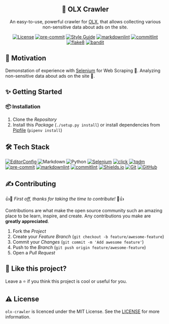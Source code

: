 <!-- markdownlint-disable MD033 -->
<!-- markdownlint-disable MD041 -->

<div align="center">
  <h2 align="center">🤖 OLX Crawler</h2>
  <p align="center">
    An easy-to-use, powerful crawler for
    <a href="https://olx.ua" aria-label="OLX">OLX</a>, that allows collecting
    various non-sensitive data about ads on the site.
  </p>

  <p id="shields" align="center" markdown="1">

[![License](https://img.shields.io/badge/license-MIT-3178C6?style=flat)](LICENSE)
[![pre-commit](https://img.shields.io/badge/pre--commit-enabled-brightgreen?logo=pre-commit&logoColor=white)][github-pre-commit]
[![Style Guide](https://img.shields.io/badge/code%20style-black-000?style=flat)][github-black]
[![markdownlint](https://img.shields.io/badge/linter-markdownlint-000?style=flat)][github-markdownlint]
[![commitlint](https://img.shields.io/badge/linter-commitlint-F7B93E?style=flat)][github-commitlint]
[![flake8](https://img.shields.io/badge/linter-flake8-3776AB?style=flat)][github-flake8]
[![bandit](https://img.shields.io/badge/linter-bandit-FFC107?style=flat)][github-bandit]

  </p>
</div>

## 🌻 Motivation

Demonstation of experience with [Selenium][github-selenium] for Web Scraping
💪. Analyzing non-sensitive data about ads on the site 🧐.

## ✨ Getting Started

### 📦 Installation

1. Clone the *Repository*
2. Install this *Package* (`./setup.py install`) or install dependencies from
[Pipfile](Pipfile) (`pipenv install`)

## 🛠️ Tech Stack

<!-- markdownlint-disable MD013 -->
[![EditorConfig](https://img.shields.io/badge/EditorConfig-FEFEFE?logo=editorconfig&logoColor=000&style=flat)][editorconfig]
![Markdown](https://img.shields.io/badge/Markdown-000?logo=markdown&logoColor=fff&style=flat)
![Python](https://img.shields.io/badge/Python-3776AB?logo=python&logoColor=fff&style=flat)
[![Selenium](https://img.shields.io/badge/Selenium-43B02A?logo=selenium&logoColor=fff&style=flat)][github-selenium]
[![click](https://img.shields.io/badge/click-4EAA25?logo=gnubash&logoColor=fff&style=flat)][github-click]
[![tqdm](https://img.shields.io/badge/tqdm-FFC107?logo=tqdm&logoColor=000&style=flat)][github-tqdm]
[![pre-commit](https://img.shields.io/badge/pre--commit-FAB040?logo=precommit&logoColor=fff&style=flat)][github-pre-commit]
[![markdownlint](https://img.shields.io/badge/markdownlint-000?logo=markdown&logoColor=fff&style=flat)][github-markdownlint]
[![commitlint](https://img.shields.io/badge/commitlint-F7B93E?logo=c&logoColor=000&style=flat)][github-commitlint]
[![Shields.io](https://img.shields.io/badge/Shields.io-000?logo=shieldsdotio&logoColor=fff&style=flat)][shields]
[![Git](https://img.shields.io/badge/Git-F05032?logo=git&logoColor=fff&style=flat)][git-scm]
[![GitHub](https://img.shields.io/badge/GitHub-181717?logo=github&logoColor=fff&style=flat)][github]
<!-- markdownlint-enable MD013 -->

## ✍️ Contributing

👍🎉 *First off, thanks for taking the time to contribute!* 🎉👍

Contributions are what make the open source community such an amazing place to
be learn, inspire, and create. Any contributions you make are **greatly
appreciated**.

1. Fork the *Project*
2. Create your *Feature Branch* (`git checkout -b feature/awesome-feature`)
3. Commit your *Changes* (`git commit -m 'Add awesome feature'`)
4. Push to the *Branch* (`git push origin feature/awesome-feature`)
5. Open a *Pull Request*

## 💖 Like this project?

Leave a ⭐ if you think this project is cool or useful for you.

## ⚠️ License

`olx-crawler` is licenced under the MIT License. See the [LICENSE](LICENSE)
for more information.

<!-- markdownlint-disable MD013 -->
<!-- Github links -->
[github-bandit]: https://github.com/PyCQA/bandit
[github-black]: https://github.com/psf/black
[github-click]: https://github.com/pallets/click
[github-commitlint]: https://github.com/conventional-changelog/
[github-flake8]: https://github.com/PyCQA/flake8
[github-markdownlint]: https://github.com/DavidAnson/markdownlint
[github-pre-commit]: https://github.com/pre-commit/pre-commit
[github-selenium]: https://github.com/SeleniumHQ/selenium
[github-tqdm]: https://github.com/tqdm/tqdm
[github]: https://github.com

<!-- Other links -->
[editorconfig]: https://editorconfig.org
[git-scm]: https://git-scm.com
[shields]: https://shields.io
